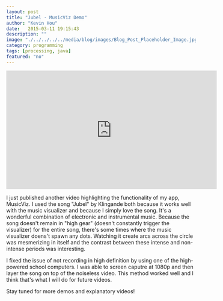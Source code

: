 ```yaml
---
layout: post
title: "Jubel - MusicViz Demo"
author: "Kevin Hou"
date:   2015-03-11 19:15:43
description: ""
image: "./../../../../media/blog/images/Blog_Post_Placeholder_Image.jpg"
category: programming
tags: [processing, java]
featured: "no"
---
```


<iframe width="560" height="315" src="https://www.youtube.com/embed/ntAn46zWuZE" frameborder="0" allowfullscreen></iframe>

I just published another video highlighting the functionality of my app, MusicViz. I used the song "Jubel" by Klingande both because it works well with the music visualizer and because I simply love the song. It's a wonderful combination of electronic and instrumental music. Because the song doesn't remain in "high gear" (doesn't constantly trigger the visualizer) for the entire song, there's some times where the music visualizer doens't spawn any dots. Watching it create arcs across the circle was mesmerizing in itself and the contrast between these intense and non-intense periods was interesting.

I fixed the issue of not recording in high definition by using one of the high-powered school computers. I was able to screen caputre at 1080p and then layer the song on top of the noiseless video. This method worked well and I think that's what I will do for future videos.

Stay tuned for more demos and explanatory videos!
